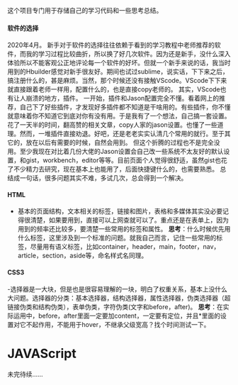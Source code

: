 这个项目专门用于存储自己的学习代码和一些思考总结。
#### 软件的选择
  2020年4月。
  新手对于软件的选择往往依赖于看到的学习教程中老师推荐的软件，而我的学习过程比较曲折，所以换了好几次软件。因为还是新手，没什么深入体验所以不能客观公正地评论每一个软件的好坏。但就一个新手来说的话，我当时用到的Hbuilder感觉对新手很友好。期间也试过sublime，说实话，下下来之后，搞注册什么的，甚是麻烦。当然，那个时候还没有接触VScode。VScode下下来就直接跟着老师一样用，配置什么的，也是直接copy老师的。
  其实，VScode也有让人崩溃的地方，插件。
  一开始，插件和Jason配置完全不懂。看着网上的推荐，自己下了好些插件，才发现好多插件都不知道是干啥用的。有些插件，你不懂就意味着你不知道它到底对你有没有用。于是我有了一个想法，自己搞一套设置。花了一天半的时间，翻高赞的相关文章，copy人家的jason设置。也懂了一些道理。然而，一堆插件直接劝退。好吧，还是老老实实认清几个常用的就行。至于其它的，放在以后有需要的时候，自然会用到。
  但这个折腾的过程也不是完全没用。至少我现在对比着几份大佬的Jason设置会自己改一些系统不太友好的默认设置，和gist，workbench，editor等等。目前页面个人觉得很舒适，虽然gist也花了不少精力去研究，现在基本上也能用了，后面快捷键什么的，也需要熟悉。
  总结成一句话，很多问题其实不难，多试几次，总会得到一个解决。

#### HTML
- 基本的页面结构，文本相关的标签，链接和图片，表格和多媒体其实没必要记得很清楚，如果要用到，直接可以上网查就可以了。重点还是在表单上，因为用到的频率还比较多，要清楚一些常用的标签和属性。
**思考**：什么时候优先用什么标签，这里涉及到一个标准的问题。就我自己而言，记住一些常用的标签，尽量用有语义标签，比如container，header，main，footer，nav，article，section，aside等，命名样式名同理。

#### CSS3
-选择器是一大块，但是也是很容易理解的一块，明白了权重关系，基本上没什么大问题。选择器的分类：基本选择器，结构选择器，属性选择器，伪类选择器（超链接伪类和结构伪类），表单伪类，字符伪类(文字和before，after)。
**思考**：在实际运用中，before，after里面一定要加content，一定要有定位，并且\*里面的设置对它不起作用，不能用于hover，不继承父级宽高？找个时间测试一下。

# JAVAScript

未完待续……
